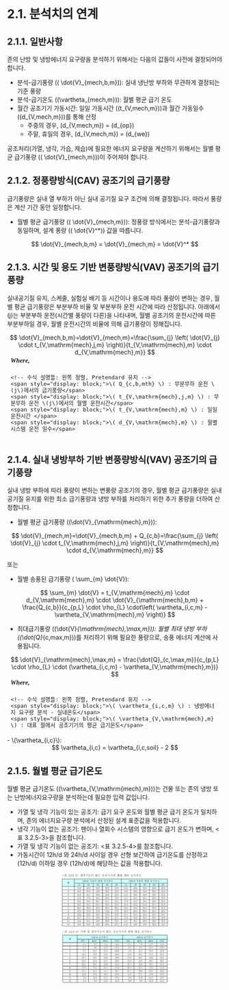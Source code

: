 # 2.1. 분석치의 연계   
## 2.1.1. 일반사항   
존의 난방 및 냉방에너지 요구량을 분석하기 위해서는 다음의 값들이 사전에 결정되어야 합니다.

- 분석-급기풍량 (\( \dot{V}_{mech,b,m}\)): 실내 냉난방 부하와 무관하게 결정되는 기준 풍량
- 분석-급기온도 (\(\vartheta_{mech,m}\)): 월별 평균 급기 온도
- 월간 공조기기 가동시간: 일일 가동시간 (\(t_{V,mech,m}\))과 월간 가동일수 (\(d_{V,mech,m}\))를 통해 산정
    - 주중의 경우, \(d_{V,mech,m}\) = \(d_{op}\)
    - 주말, 휴일의 경우, \(d_{V,mech,m}\) = \(d_{we}\)

공조처리(가열, 냉각, 가습, 제습)에 필요한 에너지 요구량을 계산하기 위해서는 월별 평균 급기풍량 (\( \dot{V}_{mech,m}\))이 주어져야 합니다.   

## 2.1.2. 정풍량방식(CAV) 공조기의 급기풍량   
급기풍량은 실내 열 부하가 아닌 실내 공기질 요구 조건에 의해 결정됩니다. 따라서 풍량은 계산 기간 동안 일정합니다.   

- 월별 평균 급기풍량 (\( \dot{V}_{mech,m}\)): 정풍량 방식에서는 분석-급기풍량과 동일하며, 설계 풍량 (\( \dot{V}^*\)) 값을 따릅니다.   

<div align="center">$$
\dot{V}_{mech,b,m} = \dot{V}_{mech,m} = \dot{V}^*
$$</div>
  

## 2.1.3. 시간 및 용도 기반 변풍량방식(VAV) 공조기의 급기풍량
실내공기질 유지, 스케줄, 실험실 배기 등 시간이나 용도에 따라 풍량이 변하는 경우, 월별 평균 급기풍량은 부분부하 비율 및 부분부하 운전 시간에 따라 산정됩니다.    아래에서 \(j\)는 부분부하 운전(시간별 풍량이 다른)을 나타내며, 월별 공조기의 운전시간에 따른 부분부하일 경우, 월별 운전시간의 비율에 의해 급기풍량이 정해집니다.   

<div align="center">$$
\dot{V}_{mech,b,m}=\dot{V}_{mech,m}=\frac{\sum_{j} \left( \dot{V}_{j} \cdot t_{V,\mathrm{mech},j,m} \right)}{t_{V,\mathrm{mech},m} \cdot d_{V,\mathrm{mech},m}}
$$</div>
<div style="
  display: flex;
  justify-content: center;
  font-family: Pretendard, sans-serif;
  font-size: 15px;
  margin-top: 0px;
">
  <div style="
    text-align: left;
    line-height: 1;
    padding: 4px 8px;
    border-radius: 0px;
  ">
    <!-- Where 텍스트: 독립적, 굵고 이탤릭 -->
    <div style="
      font-style: italic;
      font-weight: bold;
      font-family: 'Times New Roman', 'Cambria Math', serif;
      margin-bottom: 24px;
    ">
      Where,
    </div>

    <!-- 수식 설명들: 왼쪽 정렬, Pretendard 유지 -->
    <span style="display: block;">\( Q_{c,b,mth} \) : 부분부하 운전 \(j\)에서의 급기풍량</span>
    <span style="display: block;">\( t_{V,\mathrm{mech},j,m} \) : 부분부하 운전 \(j\)에서의 월별 운전시간</span>
    <span style="display: block;">\( t_{V,\mathrm{mech},m} \) : 일일 운전시간 </span>
    <span style="display: block;">\( d_{V,\mathrm{mech},m} \) : 월별 시스템 운전 일수</span>
  </div>
</div>


## 2.1.4. 실내 냉방부하 기반 변풍량방식(VAV) 공조기의 급기풍량
실내 냉방 부하에 따라 풍량이 변하는 변풍량 공조기의 경우, 월별 평균 급기풍량은 실내 공기질 유지를 위한 최소 급기풍량과 냉방 부하를 처리하기 위한 추가 풍량을 더하여 산정합니다.   

- 월별 평균 급기풍량 (\(\dot{V}_{\mathrm{mech},m}\)):   
<div align="center">$$
\dot{V}_{mech,m}=\dot{V}_{mech,b,m} + Q_{c,b}=\frac{\sum_{j} \left( \dot{V}_{j} \cdot t_{V,\mathrm{mech},j,m} \right)}{t_{V,\mathrm{mech},m} \cdot d_{V,\mathrm{mech},m}}
$$</div>   

또는   

- 월별 송풍된 급기풍량 \( \sum_{m} \dot{V}\):   
<div align="center">$$
\sum_{m} \dot{V} = t_{V,\mathrm{mech},m} \cdot d_{V,\mathrm{mech},m} \cdot \dot{V}_{\mathrm{mech},b,m} + \frac{Q_{c,b}}{c_{p,L} \cdot \rho_{L} \cdot\left( \vartheta_{i,c,m} - \vartheta_{V,\mathrm{mech},m} \right)}
$$</div>   

- 최대급기풍량 (\(\dot{V}_{\mathrm{mech},\max,m}\)): 월별 최대 냉방 부하(\(\dot{Q}_{c,max,m}\))를 처리하기 위해 필요한 풍량으로, 송풍 에너지 계산에 사용됩니다.   
<div align="center">$$
\dot{V}_{\mathrm{mech},\max,m} = \frac{\dot{Q}_{c,\max,m}}{c_{p,L} \cdot \rho_{L} \cdot (\vartheta_{i,c,m} - \vartheta_{V,\mathrm{mech},m})}
$$</div>   
<div style="
  display: flex;
  justify-content: center;
  font-family: Pretendard, sans-serif;
  font-size: 15px;
  margin-top: 0px;
">
  <div style="
    text-align: left;
    line-height: 1;
    padding: 4px 8px;
    border-radius: 0px;
  ">
    <!-- Where 텍스트: 독립적, 굵고 이탤릭 -->
    <div style="
      font-style: italic;
      font-weight: bold;
      font-family: 'Times New Roman', 'Cambria Math', serif;
      margin-bottom: 24px;
    ">
      Where,
    </div>

    <!-- 수식 설명들: 왼쪽 정렬, Pretendard 유지 -->
    <span style="display: block;">\( \vartheta_{i,c,m} \) : 냉방에너지 요구량 분석 - 실내온도</span>
    <span style="display: block;">\( \vartheta_{V,\mathrm{mech},m} \) : 대표 월에서 공조기기의 평균 급기온도</span>
  </div>
</div>   
- \(\vartheta_{i,c}\):   
<div align="center">$$
\vartheta_{i,c} = \vartheta_{i,c,soil} - 2
$$</div> 


## 2.1.5. 월별 평균 급기온도
월별 평균 급기온도 (\(\vartheta_{V,\mathrm{mech},m}\))는 건물 또는 존의 냉방 또는 난방에너지요구량을 분석하는데 필요한 입력 값입니다.   

- 가열 및 냉각 기능이 있는 공조기: 급기 요구 온도와 월별 평균 급기 온도가 일치하며, 존의 에너지요구량 분석에서 산정된 설계 표준값을 적용합니다.   
- 냉각 기능이 없는 공조기: 팬이나 열회수 시스템의 영향으로 급기 온도가 변하며, <표 3.2.5-3>을 참조합니다.   
- 가열 및 냉각 기능이 없는 공조기: <표 3.2.5-4>를 참조합니다.   
- 가동시간이 12h/d 와 24h/d 사이일 경우 선형 보간하여 급기온도를 산정하고 \(12h/d\) 이하일 경우 \(12h/d\)에 해당하는 값을 적용합니다.   

<center>
     <img src="../../_tables/3.2.5-3.png" style="max-width: 50%;" alt="냉각기능이 없는 공조기기의 월별 평균 급기온도">
</center>
<!-- 캡션 삽입하고 싶으면 <div><strong>냉각기능이 없는 공조기기의 월별 평균 급기온도</strong></div>를 그림 위나 아래에 삽입한다-->

<center>
     <img src="../../_tables/3.2.5-4.png" style="max-width: 50%;" alt="가열 및 냉각기능이 없는 공조기기의 월별 평균 급기온도">
</center>




 
